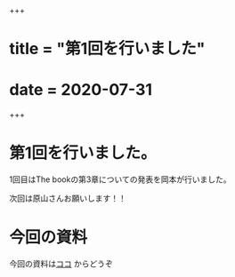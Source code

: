 +++
# title = "第1回を行いました"
# date = 2020-07-31
+++

# 第1回を行いました。

1回目はThe bookの第3章についての発表を岡本が行いました。

次回は原山さんお願いします！！

# 今回の資料

今回の資料は[ココ](https://hackmd.io/@MrBearing/S1GXFFyWP) からどうぞ

